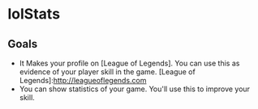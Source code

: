 # lolStats
## Goals
  - It Makes your profile on [League of Legends]. You can use this as evidence of your player skill in the game.
  [League of Legends]:http://leagueoflegends.com
  - You can show statistics of your game. You'll use this to improve your skill.